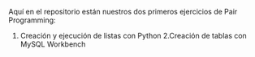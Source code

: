 Aquí en el repositorio están nuestros dos primeros ejercicios de Pair Programming:
1. Creación y ejecución de listas con Python
2.Creación de tablas con MySQL Workbench
